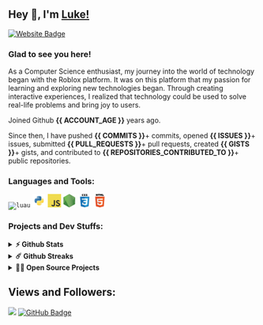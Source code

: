## Hey 👋, I'm [Luke!](https://github.com/Lukejdjd/)

[![Website Badge](https://img.shields.io/badge/Website-3b5998?style=flat-square&logo=google-chrome&logoColor=white)](https://lukejdjd.github.io/)

### Glad to see you here!

As a Computer Science enthusiast, my journey into the world of technology began with the Roblox platform. It was on this platform that my passion for learning and exploring new technologies began. Through creating interactive experiences, I realized that technology could be used to solve real-life problems and bring joy to users.

Joined Github **{{ ACCOUNT_AGE }}** years ago.

Since then, I have pushed **{{ COMMITS }}**+ commits, opened **{{ ISSUES }}**+ issues, submitted **{{ PULL_REQUESTS }}**+ pull requests, created **{{ GISTS }}**+ gists, and contributed to **{{ REPOSITORIES_CONTRIBUTED_TO }}**+ public repositories.

### Languages and Tools:

<code><img height="27" src="https://luau-lang.org/assets/images/luau-88.png" alt="luau"></code>
<code><img height="27" src="https://raw.githubusercontent.com/github/explore/80688e429a7d4ef2fca1e82350fe8e3517d3494d/topics/python/python.png" alt="python"></code>
<code><img height="27" src="https://raw.githubusercontent.com/github/explore/80688e429a7d4ef2fca1e82350fe8e3517d3494d/topics/javascript/javascript.png" alt="javascript"></code>
<code><img height="27" src="https://raw.githubusercontent.com/github/explore/80688e429a7d4ef2fca1e82350fe8e3517d3494d/topics/nodejs/nodejs.png" alt="nodejs"></code>
<code><img height="27" src="https://raw.githubusercontent.com/github/explore/80688e429a7d4ef2fca1e82350fe8e3517d3494d/topics/css/css.png" alt="css"></code>
<code><img height="27" src="https://raw.githubusercontent.com/github/explore/80688e429a7d4ef2fca1e82350fe8e3517d3494d/topics/html/html.png" alt="html"></code>

### Projects and Dev Stuffs:

<details>	
  <summary><b>⚡ Github Stats</b></summary>

  <br />
  <img height="180em" src="https://github-readme-stats.vercel.app/api?username=Lukejdjd&show_icons=true&hide_border=true&&count_private=true&include_all_commits=true" />
  <img height="180em" src="https://github-readme-stats.vercel.app/api/top-langs/?username=Lukejdjd&exclude_repo=KNN-Image-Classification&show_icons=true&hide_border=true&layout=compact&langs_count=8"/>
</details>

<details>	
  <summary><b>☄️ Github Streaks</b></summary>

  <br />
  <img height="180em" src="https://github-readme-streak-stats.herokuapp.com/?user=Lukejdjd&hide_border=true" />
</details>

<details>
  <summary><b>🧑‍🚀 Open Source Projects</b></summary>

  <br />
  <table>
    <thead align="center">
      <tr border: none;>
        <td><b>💻 Projects</b></td>
        <td><b>🌟 Stars</b></td>
        <td><b>🍴 Forks</b></td>
        <td><b>🐛 Issues</b></td>
        <td><b>🔔 Pull Requests</b></td>
        <td><b>👨‍💻 Language</b></td>
      </tr>
    </thead>
    <tbody>
      <tr>
	      <td><a href="https://github.com/Lukejdjd/Discord-Meme"><b>🚀 Discord Meme</b></a></td>
        <td><img alt="Stars" src="https://img.shields.io/github/stars/Lukejdjd/Discord-Meme?style=flat-square&labelColor=343b41"/></td>
        <td><img alt="Forks" src="https://img.shields.io/github/forks/Lukejdjd/Discord-Meme?style=flat-square&labelColor=343b41"/></td>
        <td><img alt="Issues" src="https://img.shields.io/github/issues/Lukejdjd/Discord-Meme?style=flat-square"/></td>
        <td><img alt="Pull Requests" src="https://img.shields.io/github/issues-pr/Lukejdjd/Discord-Meme?style=flat-square"/></td>
        <td><img alt="Language" src="https://img.shields.io/github/languages/top/Lukejdjd/Discord-Meme?style=flat-square"/></td>
      </tr>
    </tbody>
  </table>
  <br />
</details>

## Views and Followers:
<img src="https://komarev.com/ghpvc/?username=Lukejdjd"> <a href="https://github.com/Lukejdjd?tab=followers"><img src="https://img.shields.io/github/followers/Lukejdjd?label=Followers&style=social" alt="GitHub Badge"></a>

